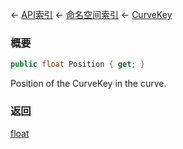 ← [API索引](Api-Index) ← [命名空间索引](Namespace-Index) ← [CurveKey](VRageMath.CurveKey)

### 概要

```csharp
public float Position { get; }
```

Position of the CurveKey in the curve.

### 返回

[float](https://docs.microsoft.com/en-us/dotnet/api/System.Single?view=netframework-4.6)

